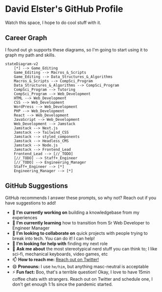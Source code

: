 # David Elster's GitHub Profile

Watch this space, I hope to do cool stuff with it.

## Career Graph

I found out `gh` supports these diagrams, so I'm going to start using it to graph my path and skills.

```mermaid
stateDiagram-v2
    [*] --> Game_Editing
    Game_Editing --> Macros_&_Scripts
    Game_Editing --> Data_Structures_&_Algorithms
    Macros_&_Scripts --> CompSci_Program
    Data_Structures_&_Algorithms --> CompSci_Program
    CompSci_Program --> Tutoring
    CompSci_Program --> Web_Development
    HTML --> Web_Development
    CSS --> Web_Development
    WordPress --> Web_Development
    PHP --> Web_Development
    React --> Web_Development
    JavaScript --> Web_Development
    Web_Development --> Jamstack
    Jamstack --> Next.js
    Jamstack --> Tailwind_CSS
    Jamstack --> styled_components
    Jamstack --> Headless_CMS
    Jamstack --> Node.js
    Jamstack --> Frontend_Lead
    Frontend_Lead --> [//_TODO]
    [//_TODO] --> Staff+_Engineer
    [//_TODO] --> Engineering_Manager
    Staff+_Engineer --> [*]
    Engineering_Manager --> [*]
```

## GitHub Suggestions

GitHub recommends I answer these prompts, so why not? Reach out if you have suggestions to add!

- 🔭 **I’m currently working on** building a knowledgebase from my experiences
- 🌱 **I’m currently learning** how to transition from Sr Web Developer to Engineer Manager
- 👯 **I’m looking to collaborate on** quick projects with people trying to break into tech. You can do it! I can help!
- 🤔 **I’m looking for help with** finding my next role
- 💬 **Ask me about** the most stereotypical nerd stuff you can think to; I like sci-fi, mechanical keyboards, video games, etc
- 📫 **How to reach me:** [Reach out on Twitter!](https://twitter.com/messages/compose?recipient_id=1096136712890261505)
- 😄 **Pronouns:** I use `he/him`, but anything masc-neutral is acceptable 
- ⚡ **Fun fact:** Boo, that's a terrible question! Okay, I love to have 15min coffee chats with strangers. Reach out on Twitter and schedule one, I don't get enough 1:1s since the pandemic started. 
